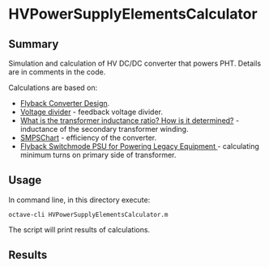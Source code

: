 # HVPowerSupplyElementsCalculator

## Summary

Simulation and calculation of HV DC/DC converter that powers PHT. Details are in comments in the code.

Calculations are based on:
- [Flyback Converter Design](http://www.simonbramble.co.uk/dc_dc_converter_design/flyback_converter/flyback_converter_design.htm).
- [Voltage divider](https://en.wikipedia.org/wiki/Voltage_divider) - feedback voltage divider.
- [What is the transformer inductance ratio? How is it determined?](https://www.quora.com/What-is-the-transformer-inductance-ratio-How-is-it-determined) - inductance of the secondary transformer winding.
- [SMPSChart](https://www.we-online.fr/web/fr/index.php/show/media/07_electronic_components/news_1/blog/midcom_blog_photos/SMPSChart.pdf) - efficiency of the converter.
- [Flyback Switchmode PSU for Powering Legacy Equipment 
](http://www.g4jnt.com/HV_SMPSU.pdf) - calculating minimum turns on primary side of transformer.

## Usage

In command line, in this directory execute:

```octave-cli HVPowerSupplyElementsCalculator.m```

The script will print results of calculations.

## Results

```

```